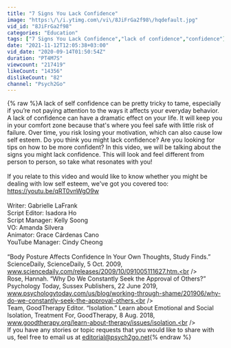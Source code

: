 ```yaml
---
title: "7 Signs You Lack Confidence"
image: "https:\/\/i.ytimg.com\/vi\/8JiFrGa2f98\/hqdefault.jpg"
vid_id: "8JiFrGa2f98"
categories: "Education"
tags: ["7 Signs You Lack Confidence","lack of confidence","confidence"]
date: "2021-11-12T12:05:38+03:00"
vid_date: "2020-09-14T01:50:54Z"
duration: "PT4M7S"
viewcount: "217419"
likeCount: "14356"
dislikeCount: "82"
channel: "Psych2Go"
---
```

{% raw %}A lack of self confidence can be pretty tricky to tame, especially if you’re not paying attention to the ways it affects your everyday behavior.  A lack of confidence can have a dramatic effect on your life. It will keep you in your comfort zone because that's where you feel safe with little risk of failure. Over time, you risk losing your motivation, which can also cause low self esteem. Do you think you might lack confidence? Are you looking for tips on how to be more confident? In this video, we will be talking about the signs you might lack confidence. This will look and feel different from person to person, so take what resonates with you!<br /><br />If you relate to this video and would like to know whether you might be dealing with low self esteem, we've got you covered too: <a rel="nofollow" target="blank" href="https://youtu.be/qRT0vnWgO9w">https://youtu.be/qRT0vnWgO9w</a><br /><br />Writer: Gabrielle LaFrank <br />Script Editor: Isadora Ho <br />Script Manager: Kelly Soong <br />VO: Amanda Silvera <br />Animator: Grace Cárdenas Cano<br />YouTube Manager: Cindy Cheong <br /><br />“Body Posture Affects Confidence In Your Own Thoughts, Study Finds.” ScienceDaily, ScienceDaily, 5 Oct. 2009, www.sciencedaily.com/releases/2009/10/091005111627.htm.<br /><br />Rose, Hannah. “Why Do We Constantly Seek the Approval of Others?” Psychology Today, Sussex Publishers, 22 June 2019, www.psychologytoday.com/us/blog/working-through-shame/201906/why-do-we-constantly-seek-the-approval-others.<br /><br />Team, GoodTherapy Editor. “Isolation.” Learn about Emotional and Social Isolation, Treatment For, GoodTherapy, 8 Aug. 2018, www.goodtherapy.org/learn-about-therapy/issues/isolation.<br /><br />If you have any stories or topic requests that you would like to share with us, feel free to email us at editorial@psych2go.net{% endraw %}
